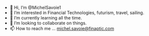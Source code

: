 - 👋 Hi, I’m @MichelSavoie1
- 👀 I’m interested in Financial Technologies, futurism, travel, sailing.
- 🌱 I’m currently learning all the time.
- 💞️ I’m looking to collaborate on things.
- 📫 How to reach me ... michel.savoie@finaptic.com
